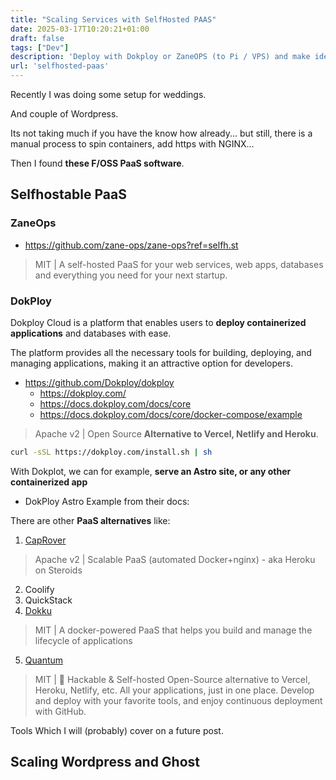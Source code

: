 ```yaml
---
title: "Scaling Services with SelfHosted PAAS"
date: 2025-03-17T10:20:21+01:00
draft: false
tags: ["Dev"]
description: 'Deploy with Dokploy or ZaneOPS (to Pi / VPS) and make ideas scalable. Wordpress and Ghost Examples.'
url: 'selfhosted-paas'
---
```


Recently I was doing some setup for weddings.

And couple of Wordpress.

Its not taking much if you have the know how already...
but still, there is a manual process to spin containers, add https with NGINX...

Then I found **these F/OSS PaaS software**.

## Selfhostable PaaS

### ZaneOps

* https://github.com/zane-ops/zane-ops?ref=selfh.st

> MIT | A self-hosted PaaS for your web services, web apps, databases and everything you need for your next startup.


### DokPloy

Dokploy Cloud is a platform that enables users to **deploy containerized applications** and databases with ease. 

The platform provides all the necessary tools for building, deploying, and managing applications, making it an attractive option for developers.

* https://github.com/Dokploy/dokploy
  * https://dokploy.com/
  * https://docs.dokploy.com/docs/core
  * https://docs.dokploy.com/docs/core/docker-compose/example

> Apache v2 | Open Source **Alternative to Vercel, Netlify and Heroku**.

```sh
curl -sSL https://dokploy.com/install.sh | sh
```

With Dokplot, we can for example, **serve an Astro site, or any other containerized app**

* DokPloy Astro Example from their docs:

There are other **PaaS alternatives** like:

1. [CapRover](https://github.com/caprover/caprover)

> Apache v2 | Scalable PaaS (automated Docker+nginx) - aka Heroku on Steroids

2. Coolify
3. QuickStack
4. [Dokku](https://github.com/dokku/dokku)

> MIT | A docker-powered PaaS that helps you build and manage the lifecycle of applications

5. [Quantum](https://github.com/rodyherrera/Quantum)

> MIT | 🚀 Hackable & Self-hosted Open-Source alternative to Vercel, Heroku, Netlify, etc. All your applications, just in one place. Develop and deploy with your favorite tools, and enjoy continuous deployment with GitHub.

Tools Which I will (probably) cover on a future post.

## Scaling Wordpress and Ghost

